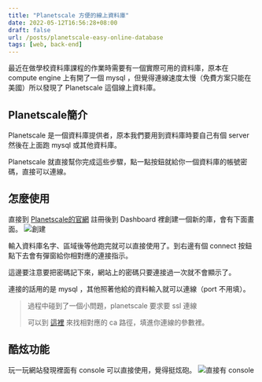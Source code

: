 ```yaml
---
title: "Planetscale 方便的線上資料庫"
date: 2022-05-12T16:56:28+08:00
draft: false
url: /posts/planetscale-easy-online-database
tags: [web, back-end]
---
```


最近在做學校資料庫課程的作業時需要有一個實際可用的資料庫，原本在 compute engine 上有開了一個 mysql ，但覺得連線速度太慢（免費方案只能在美國）所以發現了 Planetscale 這個線上資料庫。

## Planetscale簡介
Planetscale 是一個資料庫提供者，原本我們要用到資料庫時要自己有個 server 然後在上面跑 mysql 或其他資料庫。

Planetscale 就直接幫你完成這些步驟，點一點按鈕就給你一個資料庫的帳號密碼，直接可以連線。

## 怎麼使用
直接到 [Planetscale的官網](https://planetscale.com/) 註冊後到 Dashboard 裡創建一個新的庫，會有下面畫面。
![創建](/images/Screen%20Shot%202022-05-12%20at%2017.03.49.png)

輸入資料庫名字、區域後等他跑完就可以直接使用了。到右邊有個 connect 按鈕點下去會有彈窗給你相對應的連接指示。

這邊要注意要把密碼記下來，網站上的密碼只要連接過一次就不會顯示了。

連接的話用的是 mysql ，其他照著他給的資料輸入就可以連線（port 不用填）。
> 過程中碰到了一個小問題，planetscale 要求要 ssl 連線
> 
>可以到 [這裡](https://docs.planetscale.com/concepts/secure-connections) 來找相對應的 ca 路徑，填進你連線的參數裡。


## 酷炫功能
玩一玩網站發現裡面有 console 可以直接使用，覺得挺炫砲。
![直接有 console](/images/Screen%20Shot%202022-05-13%20at%2014.42.44.png)

